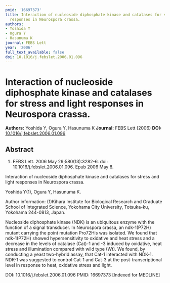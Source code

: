 ```yaml
---
pmid: '16697373'
title: Interaction of nucleoside diphosphate kinase and catalases for stress and light
  responses in Neurospora crassa.
authors:
- Yoshida Y
- Ogura Y
- Hasunuma K
journal: FEBS Lett
year: '2006'
full_text_available: false
doi: 10.1016/j.febslet.2006.01.096
---
```


# Interaction of nucleoside diphosphate kinase and catalases for stress and light responses in Neurospora crassa.
**Authors:** Yoshida Y, Ogura Y, Hasunuma K
**Journal:** FEBS Lett (2006)
**DOI:** [10.1016/j.febslet.2006.01.096](https://doi.org/10.1016/j.febslet.2006.01.096)

## Abstract

1. FEBS Lett. 2006 May 29;580(13):3282-6. doi: 10.1016/j.febslet.2006.01.096.
Epub  2006 May 8.

Interaction of nucleoside diphosphate kinase and catalases for stress and light 
responses in Neurospora crassa.

Yoshida Y(1), Ogura Y, Hasunuma K.

Author information:
(1)Kihara Institute for Biological Research and Graduate School of Integrated 
Science, Yokohama City University, Totsuka-ku, Yokohama 244-0813, Japan.

Nucleoside diphosphate kinase (NDK) is an ubiquitous enzyme with the function of 
a signal transducer. In Neurospora crassa, an ndk-1(P72H) mutant carrying the 
point mutation Pro72His was isolated. We found that ndk-1(P72H) showed 
hypersensitivity to oxidative and heat stress and a decrease in the levels of 
catalase (Cat)-1 and -3 induced by oxidative, heat stress and illumination 
compared with wild type (Wt). We found, by conducting a yeast two-hybrid assay, 
that Cat-1 interacted with NDK-1. NDK-1 was suggested to control Cat-1 and Cat-3 
at the post-transcriptional level in response to heat, oxidative stress and 
light.

DOI: 10.1016/j.febslet.2006.01.096
PMID: 16697373 [Indexed for MEDLINE]
